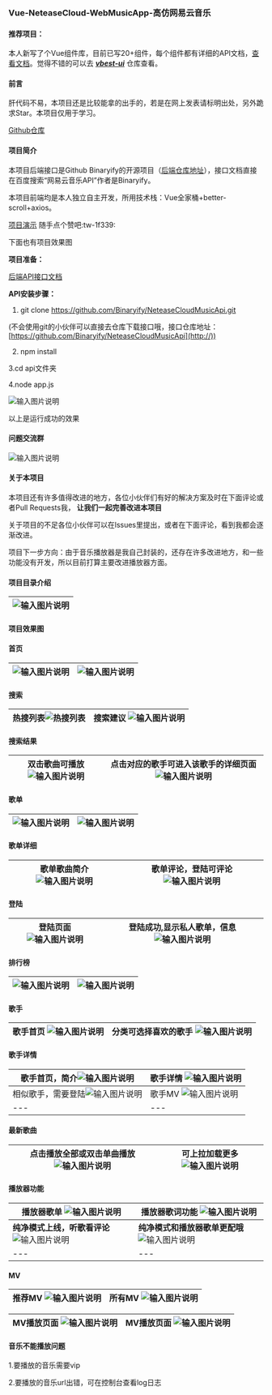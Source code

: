 ### Vue-NeteaseCloud-WebMusicApp-高仿网易云音乐


#### 推荐项目：

本人新写了个Vue组件库，目前已写20+组件，每个组件都有详细的API文档，[查看文档](https://fudaosheng.gitee.io/vbest-ui/)。觉得不错的可以去 ***[vbest-ui](https://gitee.com/fudaosheng/vbest-ui)*** 仓库查看。

#### 前言

肝代码不易，本项目还是比较能拿的出手的，若是在网上发表请标明出处，另外跪求Star。本项目仅用于学习。 

[Github仓库](https://github.com/daoshengfu/Vue-NeteaseCloud-WebMusicApp)


#### 项目简介

本项目后端接口是Github Binaryify的开源项目（[后端仓库地址](https://github.com/Binaryify/NeteaseCloudMusicApi)），接口文档直接在百度搜索“网易云音乐API”作者是Binaryify。

本项目前端均是本人独立自主开发，所用技术栈：Vue全家桶+better-scroll+axios。

[项目演示](https://www.bilibili.com/video/BV1ui4y137Xr/) 随手点个赞吧:tw-1f339: 

下面也有项目效果图

 **项目准备：** 

[后端API接口文档](https://binaryify.github.io/NeteaseCloudMusicApi/#/?id=neteasecloudmusicapi)

 **API安装步骤：** 

1. git clone https://github.com/Binaryify/NeteaseCloudMusicApi.git

(不会使用git的小伙伴可以直接去仓库下载接口哦，接口仓库地址：[https://github.com/Binaryify/NeteaseCloudMusicApi](http://))

2. npm install

3.cd api文件夹

4.node app.js

![输入图片说明](https://images.gitee.com/uploads/images/2020/0713/093904_5acf461a_7602838.png "屏幕截图.png")

以上是运行成功的效果


#### 问题交流群
![输入图片说明](https://images.gitee.com/uploads/images/2020/0915/095720_2490a5ae_7602838.jpeg "qrcode_1600134831290.jpg")


#### 关于本项目

本项目还有许多值得改进的地方，各位小伙伴们有好的解决方案及时在下面评论或者Pull Requests我， **让我们一起完善改进本项目** 

关于项目的不足各位小伙伴可以在lssues里提出，或者在下面评论，看到我都会逐渐改进。

项目下一步方向：由于音乐播放器是我自己封装的，还存在许多改进地方，和一些功能没有开发，所以目前打算主要改进播放器方面。

#### 项目目录介绍

|  ![输入图片说明](https://images.gitee.com/uploads/images/2020/0713/110643_de0f7a27_7602838.png "屏幕截图.png")|
|--|

#### 项目效果图

#### 首页
| ![输入图片说明](https://images.gitee.com/uploads/images/2020/0713/102010_987b4b6e_7602838.png "屏幕截图.png")  | ![输入图片说明](https://images.gitee.com/uploads/images/2020/0713/102037_714c901c_7602838.png "屏幕截图.png")  |
|---|---|

#### 搜索

|热搜列表![热搜列表](https://images.gitee.com/uploads/images/2020/0713/102255_0207e611_7602838.png "屏幕截图.png")| 搜索建议  ![输入图片说明](https://images.gitee.com/uploads/images/2020/0713/102336_e0b8bb31_7602838.png "屏幕截图.png")|
|---|---|

 #### 搜索结果

| 双击歌曲可播放 ![输入图片说明](https://images.gitee.com/uploads/images/2020/0713/102433_e1d331c7_7602838.png "屏幕截图.png") |点击对应的歌手可进入该歌手的详细页面  ![输入图片说明](https://images.gitee.com/uploads/images/2020/0713/102507_086200c5_7602838.png "屏幕截图.png") |
|---|---|

#### 歌单

|   ![输入图片说明](https://images.gitee.com/uploads/images/2020/0713/102751_6f17b546_7602838.png "屏幕截图.png")|   ![输入图片说明](https://images.gitee.com/uploads/images/2020/0713/102813_85bb40fc_7602838.png "屏幕截图.png")|
|---|---|

#### 歌单详细

|歌单歌曲简介  ![输入图片说明](https://images.gitee.com/uploads/images/2020/0713/103021_8b208a86_7602838.png "屏幕截图.png") |歌单评论，登陆可评论  ![输入图片说明](https://images.gitee.com/uploads/images/2020/0713/103052_1521844b_7602838.png "屏幕截图.png") |
|---|---|

 #### 登陆

| 登陆页面 ![输入图片说明](https://images.gitee.com/uploads/images/2020/0713/103257_ec8fa433_7602838.png "屏幕截图.png") |登陆成功,显示私人歌单，信息 ![输入图片说明](https://images.gitee.com/uploads/images/2020/0713/103324_a44f6825_7602838.png "屏幕截图.png")  |
|---|---|

#### 排行榜

|![输入图片说明](https://images.gitee.com/uploads/images/2020/0713/103456_df9a2e88_7602838.png "屏幕截图.png")   | ![输入图片说明](https://images.gitee.com/uploads/images/2020/0713/103533_0dbad57f_7602838.png "屏幕截图.png")  |
|---|---|

#### 歌手

| 歌手首页 ![输入图片说明](https://images.gitee.com/uploads/images/2020/0713/103644_49366062_7602838.png "屏幕截图.png") |分类可选择喜欢的歌手  ![输入图片说明](https://images.gitee.com/uploads/images/2020/0713/103733_f863173a_7602838.png "屏幕截图.png") |
|---|---|

#### 歌手详情

| 歌手首页，简介![输入图片说明](https://images.gitee.com/uploads/images/2020/0713/103906_8419d742_7602838.png "屏幕截图.png")  |歌手详情 ![输入图片说明](https://images.gitee.com/uploads/images/2020/0713/103936_056a2644_7602838.png "屏幕截图.png")  |
|---|---|
|  相似歌手，需要登陆![输入图片说明](https://images.gitee.com/uploads/images/2020/0713/104058_8f6d2b32_7602838.png "屏幕截图.png")   |歌手MV ![输入图片说明](https://images.gitee.com/uploads/images/2020/0721/165258_126b274d_7602838.png "屏幕截图.png")  |
|---|---|


#### 最新歌曲
| 点击播放全部或双击单曲播放 ![输入图片说明](https://images.gitee.com/uploads/images/2020/0713/104226_b125fecd_7602838.png "屏幕截图.png") |可上拉加载更多 ![输入图片说明](https://images.gitee.com/uploads/images/2020/0713/104247_f3913cbb_7602838.png "屏幕截图.png")  |
|---|---|

#### 播放器功能

| 播放器歌单 ![输入图片说明](https://images.gitee.com/uploads/images/2020/0716/110240_8edcf752_7602838.png "屏幕截图.png") |播放器歌词功能 ![输入图片说明](https://images.gitee.com/uploads/images/2020/0717/090113_4a050b0f_7602838.png "屏幕截图.png")  |
|---|---|
| **纯净模式上线，听歌看评论**   ![输入图片说明](https://images.gitee.com/uploads/images/2020/0718/095732_be583e10_7602838.png "屏幕截图.png") |  **纯净模式和播放器歌单更配哦**  ![输入图片说明](https://images.gitee.com/uploads/images/2020/0718/100014_0c4fcb10_7602838.png "屏幕截图.png")|
|---|---|

#### MV

| 推荐MV ![输入图片说明](https://images.gitee.com/uploads/images/2020/0721/153001_c36028ff_7602838.png "屏幕截图.png") | 所有MV ![输入图片说明](https://images.gitee.com/uploads/images/2020/0721/153047_d279ca8e_7602838.png "屏幕截图.png") |
|---|---|

|MV播放页面  ![输入图片说明](https://images.gitee.com/uploads/images/2020/0721/153156_d3032761_7602838.png "屏幕截图.png") |MV播放页面  ![输入图片说明](https://images.gitee.com/uploads/images/2020/0721/153331_687ce1f3_7602838.png "屏幕截图.png") |
|---|---|


#### 音乐不能播放问题 

1.要播放的音乐需要vip

2.要播放的音乐url出错，可在控制台查看log日志
